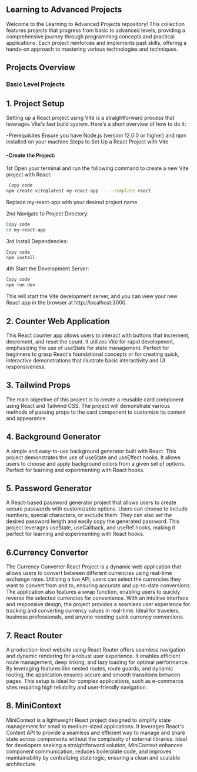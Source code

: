 ## Learning to Advanced Projects
Welcome to the Learning to Advanced Projects repository! This collection features projects that progress from basic to advanced levels, providing a comprehensive journey through programming concepts and practical applications. Each project reinforces and implements past skills, offering a hands-on approach to mastering various technologies and techniques.

## Projects Overview

### Basic Level Projects
## 1. **Project Setup**
   Setting up a React project using Vite is a straightforward process that leverages Vite's fast build system. Here's a short overview of how to do it:

-Prerequisites
Ensure you have Node.js (version 12.0.0 or higher) and npm installed on your machine.Steps to Set Up a React Project with Vite
#### -Create the Project:
1st Open your terminal and run the following command to create a new Vite project with React:

```bash
 Copy code
npm create vite@latest my-react-app -- --template react
```
Replace my-react-app with your desired project name.

2nd Navigate to Project Directory:

```bash
Copy code
cd my-react-app
```
3rd Install Dependencies:

```bash
Copy code
npm install
```
4th Start the Development Server:

```bash
Copy code
npm run dev
```
This will start the Vite development server, and you can view your new React app in the browser at http://localhost:3000.

## 2. **Counter Web Application**
This React counter app allows users to interact with buttons that increment, decrement, and reset the count. It utilizes Vite for rapid development, emphasizing the use of useState for state management. Perfect for beginners to grasp React's foundational concepts or for creating quick, interactive demonstrations that illustrate basic interactivity and UI responsiveness.

## 3. **Tailwind Props**
The main objective of this project is to create a reusable card component using React and Tailwind CSS. The project will demonstrate various methods of passing props to the card component to customize its content and appearance.

## 4. **Background Generator**
A simple and easy-to-use background generator built with React. This project demonstrates the use of useState and useEffect hooks. It allows users to choose and apply background colors from a given set of options. Perfect for learning and experimenting with React hooks.

## 5. **Password Generator**
A React-based password generator project that allows users to create secure passwords with customizable options. Users can choose to include numbers, special characters, or exclude them. They can also set the desired password length and easily copy the generated password. This project leverages useState, useCallback, and useRef hooks, making it perfect for learning and experimenting with React hooks.

## 6.**Currency Convertor**
The Currency Converter React Project is a dynamic web application that allows users to convert between different currencies using real-time exchange rates. Utilizing a live API, users can select the currencies they want to convert from and to, ensuring accurate and up-to-date conversions. The application also features a swap function, enabling users to quickly reverse the selected currencies for convenience. With an intuitive interface and responsive design, the project provides a seamless user experience for tracking and converting currency values in real-time. Ideal for travelers, business professionals, and anyone needing quick currency conversions.

## 7. **React Router**
A production-level website using React Router offers seamless navigation and dynamic rendering for a robust user experience. It enables efficient route management, deep linking, and lazy loading for optimal performance. By leveraging features like nested routes, route guards, and dynamic routing, the application ensures secure and smooth transitions between pages. This setup is ideal for complex applications, such as e-commerce sites requiring high reliability and user-friendly navigation.

## 8. **MiniContext**
MiniContext is a lightweight React project designed to simplify state management for small to medium-sized applications. It leverages React's Context API to provide a seamless and efficient way to manage and share state across components without the complexity of external libraries. Ideal for developers seeking a straightforward solution, MiniContext enhances component communication, reduces boilerplate code, and improves maintainability by centralizing state logic, ensuring a clean and scalable architecture.









